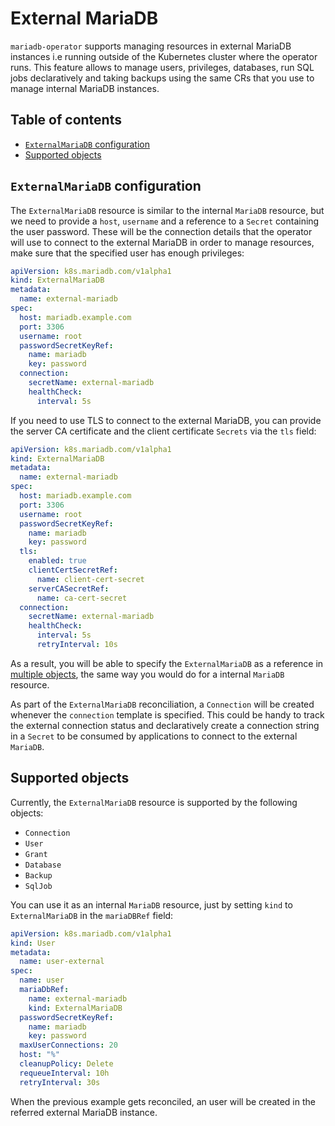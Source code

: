 # External MariaDB

`mariadb-operator` supports managing resources in external MariaDB instances i.e running outside of the Kubernetes cluster where the operator runs. This feature allows to manage users, privileges, databases, run SQL jobs declaratively and taking backups using the same CRs that you use to manage internal MariaDB instances.

## Table of contents
<!-- toc -->
- [`ExternalMariaDB` configuration](#externalmariadb-configuration)
- [Supported objects](#supported-objects)
<!-- /toc -->

## `ExternalMariaDB` configuration

The `ExternalMariaDB` resource is similar to the internal `MariaDB` resource, but we need to provide a `host`, `username` and a reference to a `Secret` containing the user password. These will be the connection details that the operator will use to connect to the external MariaDB in order to manage resources, make sure that the specified user has enough privileges:

```yaml
apiVersion: k8s.mariadb.com/v1alpha1
kind: ExternalMariaDB
metadata:
  name: external-mariadb
spec:
  host: mariadb.example.com
  port: 3306
  username: root
  passwordSecretKeyRef:
    name: mariadb
    key: password
  connection:
    secretName: external-mariadb
    healthCheck:
      interval: 5s
```
If you need to use TLS to connect to the external MariaDB, you can provide the server CA certificate and the client certificate `Secrets` via the `tls` field:

```yaml
apiVersion: k8s.mariadb.com/v1alpha1
kind: ExternalMariaDB
metadata:
  name: external-mariadb
spec:
  host: mariadb.example.com
  port: 3306
  username: root
  passwordSecretKeyRef:
    name: mariadb
    key: password
  tls:
    enabled: true
    clientCertSecretRef:
      name: client-cert-secret
    serverCASecretRef:
      name: ca-cert-secret
  connection:
    secretName: external-mariadb
    healthCheck:
      interval: 5s
      retryInterval: 10s
```
As a result, you will be able to specify the `ExternalMariaDB` as a reference in [multiple objects](#supported-objects), the same way you would do for a internal `MariaDB` resource.

As part of the `ExternalMariaDB` reconciliation, a `Connection` will be created whenever the `connection` template is specified. This could be handy to track the external connection status and declaratively create a connection string in a `Secret` to be consumed by applications to connect to the external `MariaDB`.

## Supported objects

Currently, the `ExternalMariaDB` resource is supported by the following objects:
- `Connection`
- `User`
- `Grant`
- `Database`
- `Backup`
- `SqlJob`

You can use it as an internal `MariaDB` resource, just by setting `kind` to `ExternalMariaDB` in the `mariaDBRef` field:

```yaml
apiVersion: k8s.mariadb.com/v1alpha1
kind: User
metadata:
  name: user-external
spec:
  name: user
  mariaDbRef:
    name: external-mariadb
    kind: ExternalMariaDB
  passwordSecretKeyRef:
    name: mariadb
    key: password
  maxUserConnections: 20
  host: "%"
  cleanupPolicy: Delete
  requeueInterval: 10h
  retryInterval: 30s
```

When the previous example gets reconciled, an user will be created in the referred external MariaDB instance.